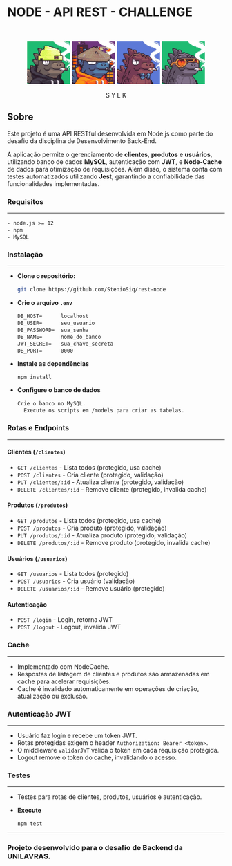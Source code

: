 # NODE - API REST - CHALLENGE
<br>
<p align="center">
  <img src="views/public/icons/159480669.jpg" width="100">
  <img src="views/public/icons/169946056.jpg" width="100">
  <img src="views/public/icons/138880659.jpg" width="100">
  <img src="views/public/icons/134431788.jpg" width="100">
</p>

<p align="center">S Y L K</p>


## Sobre

Este projeto é uma API RESTful desenvolvida em Node.js como parte do desafio da disciplina de Desenvolvimento Back-End.<br>

A aplicação permite o gerenciamento de **clientes**, **produtos** e **usuários**, utilizando banco de dados **MySQL**, autenticação com **JWT**, e **Node-Cache** de dados para otimização de requisições.
Além disso, o sistema conta com testes automatizados utilizando **Jest**, garantindo a confiabilidade das funcionalidades implementadas.


### Requisitos
---

    - node.js >= 12
    - npm
    - MySQL

    
### Instalação 
---
- **Clone o repositório:**
    ```bash
    git clone https://github.com/StenioSiq/rest-node
    ```
- **Crie o arquivo `.env`**
    ```
    DB_HOST=      localhost 
    DB_USER=      seu_usuario
    DB_PASSWORD=  sua_senha
    DB_NAME=      nome_do_banco
    JWT_SECRET=   sua_chave_secreta
    DB_PORT=      0000
    ```
- **Instale as dependências**
    ```
    npm install
    ```
- **Configure o banco de dados**
    ```
    Crie o banco no MySQL.
      Execute os scripts em /models para criar as tabelas.
    ```

### Rotas e Endpoints
---
#### Clientes (`/clientes`)
-  `GET /clientes` - Lista todos (protegido, usa cache)
- `POST /clientes` - Cria cliente (protegido, validação)
- `PUT /clientes/:id` - Atualiza cliente (protegido, validação)
- `DELETE /clientes/:id` - Remove cliente (protegido, invalida cache)

#### Produtos (`/produtos`)
- `GET /produtos` - Lista todos (protegido, usa cache)
- `POST /produtos` - Cria produto (protegido, validação)
- `PUT /produtos/:id` - Atualiza produto (protegido, validação)
- `DELETE /produtos/:id` - Remove produto (protegido, invalida cache)

#### Usuários (`/usuarios`)
- `GET /usuarios` - Lista todos (protegido)
- `POST /usuarios` - Cria usuário (validação)
- `DELETE /usuarios/:id` - Remove usuário (protegido)

#### Autenticação
- `POST /login` - Login, retorna JWT
- `POST /logout` - Logout, invalida JWT

### Cache
---
- Implementado com NodeCache.
- Respostas de listagem de clientes e produtos são armazenadas em cache para acelerar requisições.
- Cache é invalidado automaticamente em operações de criação, atualização ou exclusão.

### Autenticação JWT
---
- Usuário faz login e recebe um token JWT.
- Rotas protegidas exigem o header `Authorization: Bearer <token>`.
- O middleware `validarJWT` valida o token em cada requisição protegida.
- Logout remove o token do cache, invalidando o acesso.

### Testes
---
- Testes para rotas de clientes, produtos, usuários e autenticação.

- **Execute**

    ```
    npm test
    ```



---
### Projeto desenvolvido para o desafio de Backend da **UNILAVRAS**.
